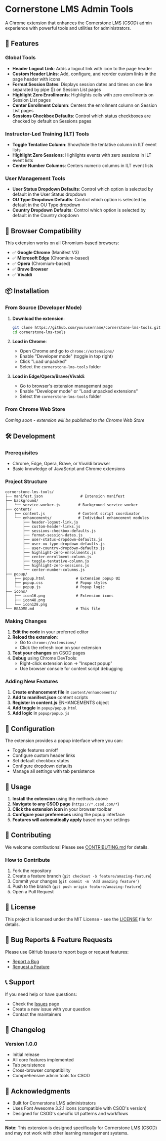 # Cornerstone LMS Admin Tools

A Chrome extension that enhances the Cornerstone LMS (CSOD) admin experience with powerful tools and utilities for administrators.

## 🚀 Features

### Global Tools
- **Header Logout Link**: Adds a logout link with icon to the page header
- **Custom Header Links**: Add, configure, and reorder custom links in the page header with icons
- **Format Session Dates**: Displays session dates and times on one line separated by pipe (|) on Session List pages
- **Highlight Zero Enrollments**: Highlights cells with zero enrollments on Session List pages
- **Center Enrollment Column**: Centers the enrollment column on Session List pages
- **Sessions Checkbox Defaults**: Control which status checkboxes are checked by default on Sessions pages

### Instructor-Led Training (ILT) Tools
- **Toggle Tentative Column**: Show/hide the tentative column in ILT event lists
- **Highlight Zero Sessions**: Highlights events with zero sessions in ILT event lists
- **Center Number Columns**: Centers numeric columns in ILT event lists

### User Management Tools
- **User Status Dropdown Defaults**: Control which option is selected by default in the User Status dropdown
- **OU Type Dropdown Defaults**: Control which option is selected by default in the OU Type dropdown
- **Country Dropdown Defaults**: Control which option is selected by default in the Country dropdown

## 🎯 Browser Compatibility

This extension works on all Chromium-based browsers:
- ✅ **Google Chrome** (Manifest V3)
- ✅ **Microsoft Edge** (Chromium-based)
- ✅ **Opera** (Chromium-based)
- ✅ **Brave Browser**
- ✅ **Vivaldi**

## 📦 Installation

### From Source (Developer Mode)

1. **Download the extension**:
   ```bash
   git clone https://github.com/yourusername/cornerstone-lms-tools.git
   cd cornerstone-lms-tools
   ```

2. **Load in Chrome**:
   - Open Chrome and go to `chrome://extensions/`
   - Enable "Developer mode" (toggle in top right)
   - Click "Load unpacked"
   - Select the `cornerstone-lms-tools` folder

3. **Load in Edge/Opera/Brave/Vivaldi**:
   - Go to browser's extension management page
   - Enable "Developer mode" or "Load unpacked extensions"
   - Select the `cornerstone-lms-tools` folder

### From Chrome Web Store
*Coming soon - extension will be published to the Chrome Web Store*

## 🛠️ Development

### Prerequisites
- Chrome, Edge, Opera, Brave, or Vivaldi browser
- Basic knowledge of JavaScript and Chrome extensions

### Project Structure
```
cornerstone-lms-tools/
├── manifest.json                 # Extension manifest
├── background/
│   └── service-worker.js        # Background service worker
├── content/
│   ├── content.js               # Content script coordinator
│   └── enhancements/            # Individual enhancement modules
│       ├── header-logout-link.js
│       ├── custom-header-links.js
│       ├── sessions-checkbox-defaults.js
│       ├── format-session-dates.js
│       ├── user-status-dropdown-defaults.js
│       ├── user-ou-type-dropdown-defaults.js
│       ├── user-country-dropdown-defaults.js
│       ├── highlight-zero-enrollments.js
│       ├── center-enrollment-column.js
│       ├── toggle-tentative-column.js
│       ├── highlight-zero-sessions.js
│       └── center-number-columns.js
├── popup/
│   ├── popup.html              # Extension popup UI
│   ├── popup.css               # Popup styles
│   └── popup.js                # Popup logic
├── icons/
│   ├── icon16.png              # Extension icons
│   ├── icon48.png
│   └── icon128.png
└── README.md                   # This file
```

### Making Changes

1. **Edit the code** in your preferred editor
2. **Reload the extension**:
   - Go to `chrome://extensions/`
   - Click the refresh icon on your extension
3. **Test your changes** on CSOD pages
4. **Debug** using Chrome DevTools:
   - Right-click extension icon → "Inspect popup"
   - Use browser console for content script debugging

### Adding New Features

1. **Create enhancement file** in `content/enhancements/`
2. **Add to manifest.json** content scripts
3. **Register in content.js** ENHANCEMENTS object
4. **Add toggle** in `popup/popup.html`
5. **Add logic** in `popup/popup.js`

## 🔧 Configuration

The extension provides a popup interface where you can:
- Toggle features on/off
- Configure custom header links
- Set default checkbox states
- Configure dropdown defaults
- Manage all settings with tab persistence

## 📝 Usage

1. **Install the extension** using the methods above
2. **Navigate to any CSOD page** (`https://*.csod.com/*`)
3. **Click the extension icon** in your browser toolbar
4. **Configure your preferences** using the popup interface
5. **Features will automatically apply** based on your settings

## 🤝 Contributing

We welcome contributions! Please see [CONTRIBUTING.md](CONTRIBUTING.md) for details.

### How to Contribute
1. Fork the repository
2. Create a feature branch (`git checkout -b feature/amazing-feature`)
3. Commit your changes (`git commit -m 'Add amazing feature'`)
4. Push to the branch (`git push origin feature/amazing-feature`)
5. Open a Pull Request

## 📄 License

This project is licensed under the MIT License - see the [LICENSE](LICENSE) file for details.

## 🐛 Bug Reports & Feature Requests

Please use GitHub Issues to report bugs or request features:
- [Report a Bug](https://github.com/yourusername/cornerstone-lms-tools/issues/new?template=bug_report.md)
- [Request a Feature](https://github.com/yourusername/cornerstone-lms-tools/issues/new?template=feature_request.md)

## 📞 Support

If you need help or have questions:
- Check the [Issues](https://github.com/yourusername/cornerstone-lms-tools/issues) page
- Create a new issue with your question
- Contact the maintainers

## 🔄 Changelog

### Version 1.0.0
- Initial release
- All core features implemented
- Tab persistence
- Cross-browser compatibility
- Comprehensive admin tools for CSOD

## 🙏 Acknowledgments

- Built for Cornerstone LMS administrators
- Uses Font Awesome 3.2.1 icons (compatible with CSOD's version)
- Designed for CSOD's specific UI patterns and workflows

---

**Note**: This extension is designed specifically for Cornerstone LMS (CSOD) and may not work with other learning management systems.
